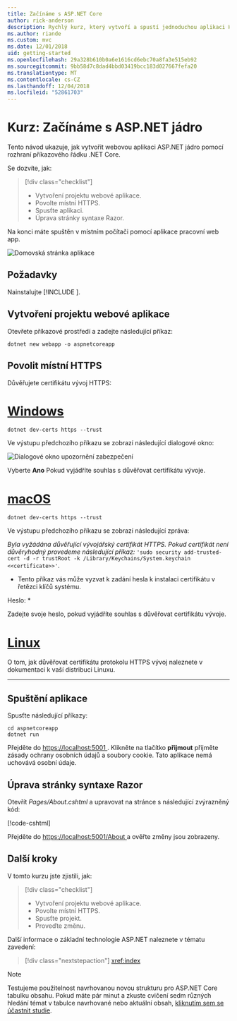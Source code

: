 ```yaml
---
title: Začínáme s ASP.NET Core
author: rick-anderson
description: Rychlý kurz, který vytvoří a spustí jednoduchou aplikaci Hello World pomocí ASP.NET Core.
ms.author: riande
ms.custom: mvc
ms.date: 12/01/2018
uid: getting-started
ms.openlocfilehash: 29a328b610b0a6e1616cd6ebc70a8fa3e515eb92
ms.sourcegitcommit: 9bb58d7c8dad4bbd03419bcc183d027667fefa20
ms.translationtype: MT
ms.contentlocale: cs-CZ
ms.lasthandoff: 12/04/2018
ms.locfileid: "52861703"
---
```

# <a name="tutorial-get-started-with-aspnet-core"></a>Kurz: Začínáme s ASP.NET jádro

Tento návod ukazuje, jak vytvořit webovou aplikaci ASP.NET jádro pomocí rozhraní příkazového řádku .NET Core.

Se dozvíte, jak:

> [!div class="checklist"]
> * Vytvoření projektu webové aplikace.
> * Povolte místní HTTPS.
> * Spusťte aplikaci.
> * Úprava stránky syntaxe Razor.

Na konci máte spuštěn v místním počítači pomocí aplikace pracovní web app.

![Domovská stránka aplikace](_static/home-page.png)

## <a name="prerequisites"></a>Požadavky

Nainstalujte [!INCLUDE [](~/includes/2.1-SDK.md)].

## <a name="create-a-web-app-project"></a>Vytvoření projektu webové aplikace

Otevřete příkazové prostředí a zadejte následující příkaz:

```console
dotnet new webapp -o aspnetcoreapp
```

## <a name="enable-local-https"></a>Povolit místní HTTPS

Důvěřujete certifikátu vývoj HTTPS:

# <a name="windowstabwindows"></a>[Windows](#tab/windows)

```console
dotnet dev-certs https --trust
```

Ve výstupu předchozího příkazu se zobrazí následující dialogové okno:

![Dialogové okno upozornění zabezpečení](_static/cert.png)

Vyberte **Ano** Pokud vyjádříte souhlas s důvěřovat certifikátu vývoje.

# <a name="macostabmacos"></a>[macOS](#tab/macos)

```console
dotnet dev-certs https --trust
```

Ve výstupu předchozího příkazu se zobrazí následující zpráva:

*Byla vyžádána důvěřující vývojářský certifikát HTTPS. Pokud certifikát není důvěryhodný provedeme následující příkaz:* `'sudo security add-trusted-cert -d -r trustRoot -k /Library/Keychains/System.keychain <<certificate>>'`.  
* Tento příkaz vás může vyzvat k zadání hesla k instalaci certifikátu v řetězci klíčů systému.

Heslo: *

Zadejte svoje heslo, pokud vyjádříte souhlas s důvěřovat certifikátu vývoje.

# <a name="linuxtablinux"></a>[Linux](#tab/linux)

O tom, jak důvěřovat certifikátu protokolu HTTPS vývoj naleznete v dokumentaci k vaší distribuci Linuxu.

---

## <a name="run-the-app"></a>Spuštění aplikace

Spusťte následující příkazy:

```console
cd aspnetcoreapp
dotnet run
```

Přejděte do [ https://localhost:5001 ](https://localhost:5001). Klikněte na tlačítko **přijmout** přijměte zásady ochrany osobních údajů a soubory cookie. Tato aplikace nemá uchovává osobní údaje.

## <a name="edit-a-razor-page"></a>Úprava stránky syntaxe Razor

Otevřít *Pages/About.cshtml* a upravovat na stránce s následující zvýrazněný kód:

[!code-cshtml[](sample/getting-started/about.cshtml?highlight=9)]

Přejděte do [ https://localhost:5001/About ](https://localhost:5001/About) a ověřte změny jsou zobrazeny.

## <a name="next-steps"></a>Další kroky

V tomto kurzu jste zjistili, jak:

> [!div class="checklist"]
> * Vytvoření projektu webové aplikace.
> * Povolte místní HTTPS.
> * Spusťte projekt.
> * Proveďte změnu.

Další informace o základní technologie ASP.NET naleznete v tématu zavedení:

> [!div class="nextstepaction"]
> <xref:index>

> [!NOTE]
> Testujeme použitelnost navrhovanou novou strukturu pro ASP.NET Core tabulku obsahu. Pokud máte pár minut a zkuste cvičení sedm různých hledání témat v tabulce navrhované nebo aktuální obsah, [kliknutím sem se účastnit studie](https://dpk4xbh5.optimalworkshop.com/treejack/aa11wn82).
